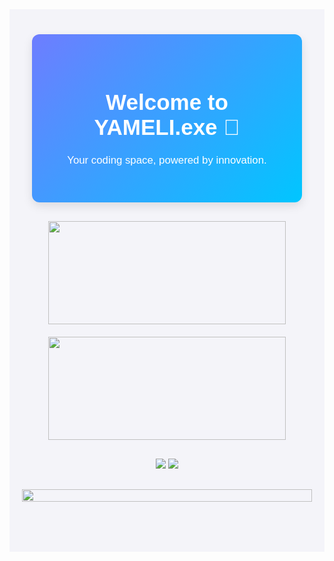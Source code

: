 <div align="center" style="font-family: 'Arial', sans-serif; background-color: #f4f4f9; padding: 40px 20px;">

  <!-- Encabezado atractivo y dinámico -->
  <div style="background: linear-gradient(135deg, #6e7dff, #00c6ff); padding: 40px 30px; border-radius: 12px; box-shadow: 0 6px 15px rgba(0, 0, 0, 0.1); width: 80%; max-width: 900px; margin-bottom: 30px;">
    <h1 style="font-size: 2.5em; color: white; font-weight: bold;">Welcome to YAMELI.exe 🚀</h1>
    <p style="font-size: 1.2em; color: white;">Your coding space, powered by innovation.</p>
  </div>

  <!-- Estadísticas alineadas y de igual tamaño -->
  <div style="display: flex; justify-content: space-around; gap: 20px; flex-wrap: wrap; margin-bottom: 30px;">
    <img width="380" height="165" src="https://github-readme-stats.vercel.app/api?username=yvmeli&show_icons=true&count_private=true&hide_title=true&theme=radical&border_color=e100ff&bg_color=ffffff&ring_color=00ff00&text_color=00ff00&icon_color=e100ff" />
    <img width="380" height="165" src="https://github-readme-stats.vercel.app/api/top-langs/?username=yvmeli&layout=compact&theme=radical&hide_title=true&border_color=e100ff&bg_color=ffffff&text_color=00ff00&card_width=450" />
  </div>

  <!-- Conexiones rápidas -->
  <div style="margin-bottom: 30px;">
    <a href="https://github.com/yvmeli" style="text-decoration: none;">
      <img src="https://img.shields.io/badge/GitHub-Profile-6e7dff?style=flat-square&logo=github&logoColor=white" />
    </a>
    <a href="https://linkedin.com/in/yameli" style="text-decoration: none;">
      <img src="https://img.shields.io/badge/LinkedIn-Connect-00c6ff?style=flat-square&logo=linkedin&logoColor=white" />
    </a>
  </div>

  <!-- Separador Animado -->
  <img src="https://i.imgur.com/dBaSKWF.gif" height="20" width="100%" style="margin-bottom: 40px;" />
  
</div>




